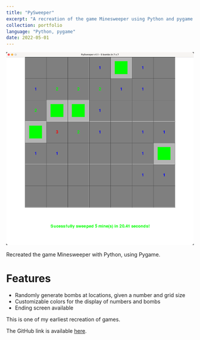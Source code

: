 ```yaml
---
title: "PySweeper"
excerpt: "A recreation of the game Minesweeper using Python and pygame <br><img src='/images/portfolio/pysweeper.png'>"
collection: portfolio
language: "Python, pygame"
date: 2022-05-01
---
```


<img src='/images/portfolio/pysweeper.png'>

Recreated the game Minesweeper with Python, using Pygame. 

# Features
- Randomly generate bombs at locations, given a number and grid size
- Customizable colors for the display of numbers and bombs
- Ending screen available

This is one of my earliest recreation of games. 

The GitHub link is available [here](https://github.com/Lei-Tin/PySweeper). 
